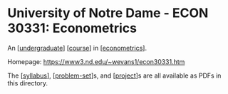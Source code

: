 # University of Notre Dame - ECON 30331: Econometrics

An [[undergraduate]] [[course]] in [[econometrics]].

Homepage: <https://www3.nd.edu/~wevans1/econ30331.htm>

The [[syllabus]], [[problem-set]]s, and [[project]]s are all available as PDFs in this directory.

[//begin]: # "Autogenerated link references for markdown compatibility"
[undergraduate]: ../../undergraduate "undergraduate"
[course]: ../../course "Course"
[econometrics]: ../../encyclopedia/econometrics "Econometrics"
[syllabus]: ../../syllabus "Syllabus"
[problem-set]: ../../problem-set "Problem Set"
[project]: ../../project "Project"
[//end]: # "Autogenerated link references"

